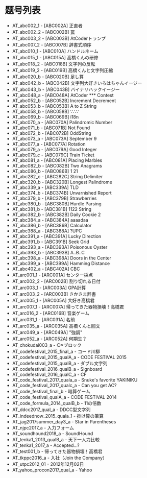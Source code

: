 # 题号列表

- AT_abc002_1 - [ABC002A] 正直者
- AT_abc002_2 - [ABC002B] 罠
- AT_abc003_2 - [ABC003B] AtCoderトランプ
- AT_abc007_2 - [ABC007B] 辞書式順序
- AT_abc010_1 - [ABC010A] ハンドルネーム
- AT_abc015_1 - [ABC015A] 高橋くんの研修
- AT_abc018_2 - [ABC018B] 文字列の反転
- AT_abc019_2 - [ABC019B] 高橋くんと文字列圧縮
- AT_abc020_b - [ABC020B] 足し算
- AT_abc042_b - [ABC042B] 文字列大好きいろはちゃんイージー
- AT_abc043_b - [ABC043B] バイナリハックイージー
- AT_abc048_a - [ABC048A] AtCoder *** Contest
- AT_abc052_b - [ABC052B] Increment Decrement
- AT_abc053_b - [ABC053B] A to Z String
- AT_abc058_b - [ABC058B] ∵∴∵
- AT_abc069_b - [ABC069B] i18n
- AT_abc070_a - [ABC070A] Palindromic Number
- AT_abc071_b - [ABC071B] Not Found
- AT_abc072_b - [ABC072B] OddString
- AT_abc073_a - [ABC073A] September 9
- AT_abc077_a - [ABC077A] Rotation
- AT_abc079_a - [ABC079A] Good Integer
- AT_abc079_c - [ABC079C] Train Ticket
- AT_abc081_a - [ABC081A] Placing Marbles
- AT_abc082_b - [ABC082B] Two Anagrams
- AT_abc086_b - [ABC086B] 1 21
- AT_abc282_c - [ABC282C] String Delimiter
- AT_abc320_b - [ABC320B] Longest Palindrome
- AT_abc339_a - [ABC339A] TLD
- AT_abc374_b - [ABC374B] Unvarnished Report
- AT_abc379_b - [ABC379B] Strawberries
- AT_abc380_b - [ABC380B] Hurdle Parsing
- AT_abc381_b - [ABC381B] 1122 String
- AT_abc382_b - [ABC382B] Daily Cookie 2
- AT_abc384_a - [ABC384A] aaaadaa
- AT_abc386_b - [ABC386B] Calculator
- AT_abc388_a - [ABC388A] ?UPC
- AT_abc391_a - [ABC391A] Lucky Direction
- AT_abc391_b - [ABC391B] Seek Grid
- AT_abc393_a - [ABC393A] Poisonous Oyster
- AT_abc393_b - [ABC393B] A..B..C
- AT_abc398_a - [ABC398A] Doors in the Center
- AT_abc399_a - [ABC399A] Hamming Distance
- AT_abc402_a - [ABC402A] CBC
- AT_arc001_1 - [ARC001A] センター採点
- AT_arc002_2 - [ARC002B] 割り切れる日付
- AT_arc003_1 - [ARC003A] GPA計算
- AT_arc003_2 - [ARC003B] さかさま辞書
- AT_arc005_1 - [ARC005A] 大好き高橋君
- AT_arc007_1 - [ARC007A] 帰ってきた器物損壊！高橋君
- AT_arc016_2 - [ARC016B] 音楽ゲーム
- AT_arc031_1 - [ARC031A] 名前
- AT_arc035_a - [ARC035A] 高橋くんと回文
- AT_arc049_a - [ARC049A] "強調"
- AT_arc052_a - [ARC052A] 何期生？
- AT_chokudai003_a - ○×ブロック
- AT_codefestival_2015_final_a - コード川柳
- AT_codefestival_2015_qualA_a - CODE FESTIVAL 2015
- AT_codefestival_2015_qualB_a - ダブル文字列
- AT_codefestival_2016_qualB_a - Signboard
- AT_codefestival_2016_qualC_a - CF
- AT_code_festival_2017_quala_a - Snuke&#39;s favorite YAKINIKU
- AT_code_festival_2017_qualc_a - Can you get AC?
- AT_code_festival_final_b - 暗算ゲーム
- AT_code_festival_qualA_a - CODE FESTIVAL 2014
- AT_code_formula_2014_qualB_b - 11の倍数
- AT_ddcc2017_qual_a - DDCC型文字列
- AT_indeednow_2015_quala_1 - 掛け算の筆算
- AT_jag2017summer_day3_a - Star in Parentheses
- AT_njpc2017_a - 入力フォーム
- AT_soundhound2018_a - SoundHound
- AT_tenka1_2013_qualB_a - 天下一人力比較
- AT_tenka1_2017_a - Accepted...?
- AT_test001_b - 帰ってきた器物損壊！高橋君
- AT_tkppc2016_a - 入社（Join the Company）
- AT_utpc2012_01 - 2012年12月02日
- AT_yahoo_procon2017_qual_a - Yahoo
